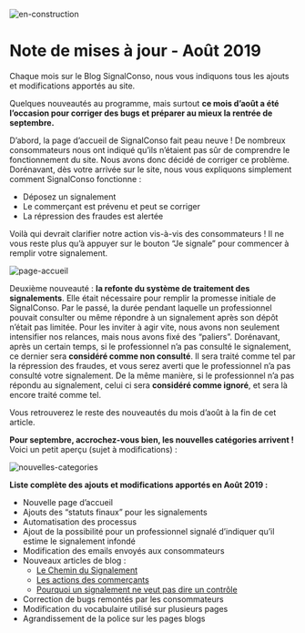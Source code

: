 ![en-construction](/assets/blog/2019/09/08/mise-a-jour-aout/patch-note-aout.jpg)

# Note de mises à jour - Août 2019

Chaque mois sur le Blog SignalConso, nous vous indiquons tous les ajouts et modifications apportés au site. 

Quelques nouveautés au programme, mais surtout **ce mois d’août a été l’occasion pour corriger des bugs et préparer au mieux la rentrée de septembre.** 

D’abord, la page d’accueil de SignalConso fait peau neuve ! De nombreux consommateurs nous ont indiqué qu’ils n’étaient pas sûr de comprendre le fonctionnement du site. Nous avons donc décidé de corriger ce problème. Dorénavant, dès votre arrivée sur le site, nous vous expliquons simplement comment SignalConso fonctionne :
* Déposez un signalement
* Le commerçant est prévenu et peut se corriger
* La répression des fraudes est alertée

Voilà qui devrait clarifier notre action vis-à-vis des consommateurs ! Il ne vous reste plus qu’à appuyer sur le bouton “Je signale” pour commencer à remplir votre signalement. 

![page-accueil](/assets/blog/2019/09/08/mise-a-jour-aout/page-accueil.PNG)

Deuxième nouveauté : **la refonte du système de traitement des signalements**. Elle était nécessaire pour remplir la promesse initiale de SignalConso. 
Par le passé, la durée pendant laquelle un professionnel pouvait consulter ou même répondre à un signalement après son dépôt n’était pas limitée. Pour les inviter à agir vite, nous avons non seulement intensifier nos relances, mais nous avons fixé des “paliers”. Dorénavant, après un certain temps, si le professionnel n’a pas consulté le signalement, ce dernier sera **considéré comme non consulté**. Il sera traité comme tel par la répression des fraudes, et vous serez averti que le professionnel n’a pas consulté votre signalement. De la même manière, si le professionnel n’a pas répondu au signalement, celui ci sera **considéré comme ignoré**, et sera là encore traité comme tel.

Vous retrouverez le reste des nouveautés du mois d’août à la fin de cet article.

**Pour septembre, accrochez-vous bien, les nouvelles catégories arrivent !** Voici un petit aperçu (sujet à modifications) :

![nouvelles-categories](/assets/blog/2019/09/08/mise-a-jour-aout/categories.PNG)

**Liste complète des ajouts et modifications apportés en Août 2019 :**

+ Nouvelle page d’accueil
+ Ajouts des “statuts finaux” pour les signalements
+ Automatisation des processus
+ Ajout de la possibilité pour un professionnel signalé d’indiquer qu’il estime le signalement infondé
+ Modification des emails envoyés aux consommateurs
+ Nouveaux articles de blog :
  * [Le Chemin du Signalement](/blog/2019/08/11/le-chemin-du-signalement)
  * [Les actions des commerçants](/blog/2019/08/18/les-actions-du-commercant)
  * [Pourquoi un signalement ne veut pas dire un contrôle](/blog/2019/08/21/exploitation-retour-utilisateurs)
+ Correction de bugs remontés par les consommateurs
+ Modification du vocabulaire utilisé sur plusieurs pages
+ Agrandissement de la police sur les pages blogs

